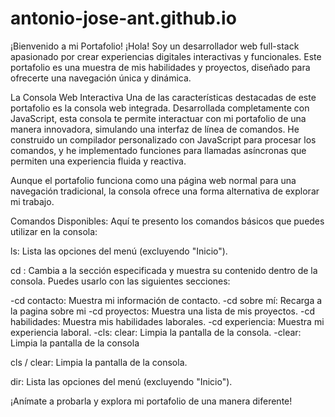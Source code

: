 # antonio-jose-ant.github.io

¡Bienvenido a mi Portafolio!
¡Hola! Soy un desarrollador web full-stack apasionado por crear experiencias digitales interactivas y funcionales. Este portafolio es una muestra de mis habilidades y proyectos, diseñado para ofrecerte una navegación única y dinámica.

La Consola Web Interactiva
Una de las características destacadas de este portafolio es la consola web integrada. Desarrollada completamente con JavaScript, esta consola te permite interactuar con mi portafolio de una manera innovadora, simulando una interfaz de línea de comandos. He construido un compilador personalizado con JavaScript para procesar los comandos, y he implementado funciones para llamadas asíncronas que permiten una experiencia fluida y reactiva.

Aunque el portafolio funciona como una página web normal para una navegación tradicional, la consola ofrece una forma alternativa de explorar mi trabajo.

Comandos Disponibles:
Aquí te presento los comandos básicos que puedes utilizar en la consola:

ls: Lista las opciones del menú (excluyendo "Inicio").

cd : Cambia a la sección especificada y muestra su contenido dentro de la consola. Puedes usarlo con las siguientes secciones:

 -cd contacto: Muestra mi información de contacto.
 -cd sobre mí: Recarga a la pagina sobre mi 
 -cd proyectos: Muestra una lista de mis proyectos.
 -cd habilidades: Muestra mis habilidades laborales.
 -cd  experiencia: Muestra mi experiencia laboral.
 -cls: clear: Limpia la pantalla de la consola.
 -clear: Limpia la pantalla de la consola

cls / clear: Limpia la pantalla de la consola.

dir: Lista las opciones del menú (excluyendo "Inicio").

¡Anímate a probarla y explora mi portafolio de una manera diferente!
